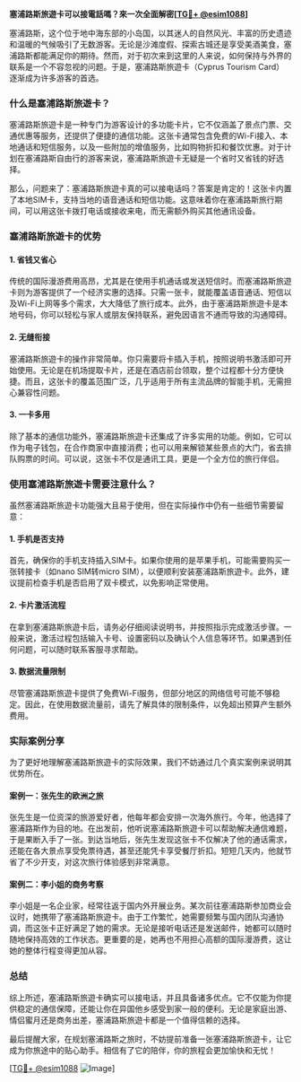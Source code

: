 **塞浦路斯旅遊卡可以接電話嗎？來一次全面解密[[TG💪+ @esim1088](https://t.me/s/esim1088)]**

塞浦路斯，这个位于地中海东部的小岛国，以其迷人的自然风光、丰富的历史遗迹和温暖的气候吸引了无数游客。无论是沙滩度假、探索古城还是享受美酒美食，塞浦路斯都能满足你的期待。然而，对于初次来到这里的人来说，如何保持与外界的联系是一个不容忽视的问题。于是，塞浦路斯旅遊卡（Cyprus Tourism Card）逐渐成为许多游客的首选。

### 什么是塞浦路斯旅遊卡？

塞浦路斯旅遊卡是一种专门为游客设计的多功能卡片，它不仅涵盖了景点门票、交通优惠等服务，还提供了便捷的通信功能。这张卡通常包含免费的Wi-Fi接入、本地通话和短信服务，以及一些附加的增值服务，比如购物折扣和餐饮优惠。对于计划在塞浦路斯自由行的游客来说，塞浦路斯旅遊卡无疑是一个省时又省钱的好选择。

那么，问题来了：塞浦路斯旅遊卡真的可以接电话吗？答案是肯定的！这张卡内置了本地SIM卡，支持当地的语音通话和短信功能。这意味着你在塞浦路斯旅行期间，可以用这张卡拨打电话或接收来电，而无需额外购买其他通讯设备。

### 塞浦路斯旅遊卡的优势

#### 1. 省钱又省心
传统的国际漫游费用高昂，尤其是在使用手机通话或发送短信时。而塞浦路斯旅遊卡则为游客提供了一个经济实惠的选择。只需一张卡，就能覆盖语音通话、短信以及Wi-Fi上网等多个需求，大大降低了旅行成本。此外，由于塞浦路斯旅遊卡是本地号码，你可以轻松与家人或朋友保持联系，避免因语言不通而导致的沟通障碍。

#### 2. 无缝衔接
塞浦路斯旅遊卡的操作非常简单。你只需要将卡插入手机，按照说明书激活即可开始使用。无论是在机场提取卡片，还是在酒店前台领取，整个过程都十分方便快捷。而且，这张卡的覆盖范围广泛，几乎适用于所有主流品牌的智能手机，无需担心兼容性问题。

#### 3. 一卡多用
除了基本的通信功能外，塞浦路斯旅遊卡还集成了许多实用的功能。例如，它可以作为电子钱包，在合作商家中直接消费；也可以用来解锁某些景点的大门，省去排队购票的时间。可以说，这张卡不仅是通讯工具，更是一个全方位的旅行伴侣。

### 使用塞浦路斯旅遊卡需要注意什么？

虽然塞浦路斯旅遊卡功能强大且易于使用，但在实际操作中仍有一些细节需要留意：

#### 1. 手机是否支持
首先，确保你的手机支持插入SIM卡。如果你使用的是苹果手机，可能需要购买一张转接卡（如nano SIM转micro SIM），以便顺利安装塞浦路斯旅遊卡。此外，建议提前检查手机是否启用了双卡模式，以免影响正常使用。

#### 2. 卡片激活流程
在拿到塞浦路斯旅遊卡后，请务必仔细阅读说明书，并按照指示完成激活步骤。一般来说，激活过程包括输入卡号、设置密码以及确认个人信息等环节。如果遇到任何问题，可以随时联系客服寻求帮助。

#### 3. 数据流量限制
尽管塞浦路斯旅遊卡提供了免费Wi-Fi服务，但部分地区的网络信号可能不够稳定。因此，在使用数据流量前，请先了解具体的限制条件，以免超出预算产生额外费用。

### 实际案例分享

为了更好地理解塞浦路斯旅遊卡的实际效果，我们不妨通过几个真实案例来说明其优势所在。

#### 案例一：张先生的欧洲之旅
张先生是一位资深的旅游爱好者，他每年都会安排一次海外旅行。今年，他选择了塞浦路斯作为目的地。在出发前，他听说塞浦路斯旅遊卡可以帮助解决通信难题，于是果断入手了一张。到达当地后，张先生发现这张卡不仅解决了他的通话需求，还能在各大景点享受免票待遇，甚至还能凭卡享受餐厅折扣。短短几天内，他就节省了不少开支，对这次旅行体验感到非常满意。

#### 案例二：李小姐的商务考察
李小姐是一名企业家，经常往返于国内外开展业务。某次前往塞浦路斯参加商业会议时，她携带了塞浦路斯旅遊卡。由于工作繁忙，她需要频繁与国内团队沟通协调，而这张卡正好满足了她的需求。无论是接听电话还是发送邮件，她都可以随时随地保持高效的工作状态。更重要的是，她再也不用担心高额的国际漫游费，这让她的整体行程变得更加从容。

### 总结

综上所述，塞浦路斯旅遊卡确实可以接电话，并且具备诸多优点。它不仅能为你提供稳定的通信保障，还能让你在异国他乡感受到家一般的便利。无论是家庭出游、情侣蜜月还是商务出差，塞浦路斯旅遊卡都是一个值得信赖的选择。

最后提醒大家，在规划塞浦路斯之旅时，不妨提前准备一张塞浦路斯旅遊卡，让它成为你旅途中的贴心助手。相信有了它的陪伴，你的旅程会更加愉快和无忧！

[[TG💪+ @esim1088](https://t.me/s/esim1088) ![Image](https://i.postimg.cc/4NQfJmqS/Snipaste-2025-05-13-00-14-12.png)]